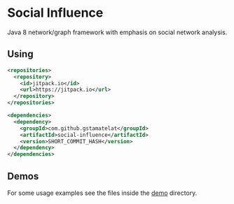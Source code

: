 # Social Influence

Java 8 network/graph framework with emphasis on social network analysis.

## Using

```xml
<repositories>
  <repository>
    <id>jitpack.io</id>
    <url>https://jitpack.io</url>
  </repository>
</repositories>
```

```xml
<dependencies>
  <dependency>
    <groupId>com.github.gstamatelat</groupId>
    <artifactId>social-influence</artifactId>
    <version>SHORT_COMMIT_HASH</version>
  </dependency>
</dependencies>
```

## Demos

For some usage examples see the files inside the
[demo](src/main/java/gr/james/influence/demo) directory.
